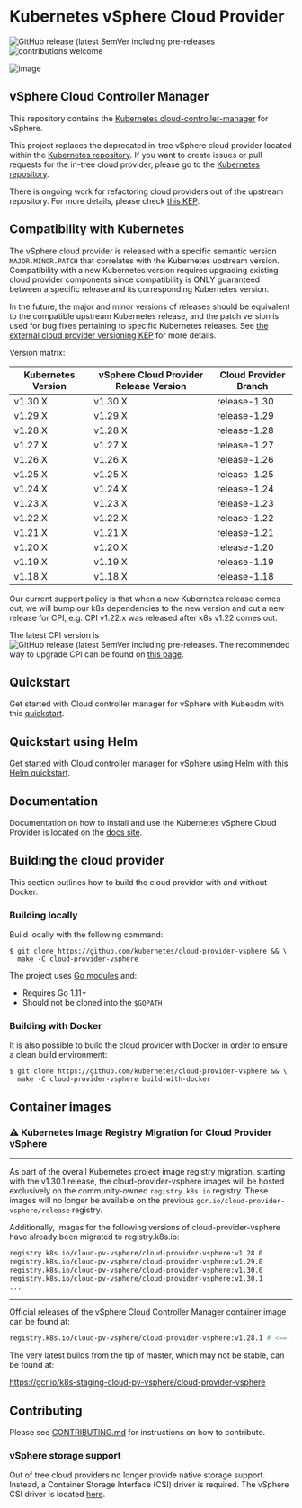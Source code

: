 # Kubernetes vSphere Cloud Provider

![GitHub release (latest SemVer including pre-releases](https://img.shields.io/github/v/release/kubernetes/cloud-provider-vsphere?include_prereleases)
![contributions welcome](https://img.shields.io/badge/contributions-welcome-brightgreen.svg?style=flat)

![image](/docs/images/vsphere_kubernetes_logo.png)

## vSphere Cloud Controller Manager

This repository contains the [Kubernetes cloud-controller-manager](https://kubernetes.io/docs/concepts/architecture/cloud-controller/) for vSphere.

This project replaces the deprecated in-tree vSphere cloud provider located within the [Kubernetes repository](https://github.com/kubernetes/kubernetes/tree/master/staging/src/k8s.io/legacy-cloud-providers/vsphere). If you want to create issues or pull requests for the in-tree cloud provider, please go to the [Kubernetes repository](https://github.com/kubernetes/kubernetes).

There is ongoing work for refactoring cloud providers out of the upstream repository. For more details, please check [this KEP](https://github.com/kubernetes/enhancements/blob/master/keps/sig-cloud-provider/2392-cloud-controller-manager/README.md).

## Compatibility with Kubernetes

The vSphere cloud provider is released with a specific semantic version `MAJOR.MINOR.PATCH` that correlates with the Kubernetes upstream version. Compatibility with a new Kubernetes version requires upgrading existing cloud provider components since compatibility is ONLY guaranteed between a specific release and its corresponding Kubernetes version.

In the future, the major and minor versions of releases should be equivalent to the compatible upstream Kubernetes release, and the patch version is used for bug fixes pertaining to specific Kubernetes releases. See [the external cloud provider versioning KEP](https://github.com/kubernetes/enhancements/tree/master/keps/sig-cloud-provider/1771-versioning-policy-for-external-cloud-providers) for more details.

Version matrix:

<!-- RELEASE_TABLE -->

| Kubernetes Version | vSphere Cloud Provider Release Version | Cloud Provider Branch |
|--------------------|----------------------------------------|-----------------------|
| v1.30.X            | v1.30.X                                | release-1.30          |
| v1.29.X            | v1.29.X                                | release-1.29          |
| v1.28.X            | v1.28.X                                | release-1.28          |
| v1.27.X            | v1.27.X                                | release-1.27          |
| v1.26.X            | v1.26.X                                | release-1.26          |
| v1.25.X            | v1.25.X                                | release-1.25          |
| v1.24.X            | v1.24.X                                | release-1.24          |
| v1.23.X            | v1.23.X                                | release-1.23          |
| v1.22.X            | v1.22.X                                | release-1.22          |
| v1.21.X            | v1.21.X                                | release-1.21          |
| v1.20.X            | v1.20.X                                | release-1.20          |
| v1.19.X            | v1.19.X                                | release-1.19          |
| v1.18.X            | v1.18.X                                | release-1.18          |

Our current support policy is that when a new Kubernetes release comes out, we will bump our k8s dependencies to the new version and cut a new release for CPI, e.g. CPI v1.22.x was released after k8s v1.22 comes out.

The latest CPI version is ![GitHub release (latest SemVer including pre-releases](https://img.shields.io/github/v/release/kubernetes/cloud-provider-vsphere?include_prereleases). The recommended way to upgrade CPI can be found on [this page](https://github.com/kubernetes/cloud-provider-vsphere/blob/master/releases/README.md).

## Quickstart

Get started with Cloud controller manager for vSphere with Kubeadm with this [quickstart](https://cloud-provider-vsphere.sigs.k8s.io/tutorials/kubernetes-on-vsphere-with-kubeadm.html).

## Quickstart using Helm

Get started with Cloud controller manager for vSphere using Helm with this [Helm quickstart](https://github.com/kubernetes/cloud-provider-vsphere/blob/master/docs/book/tutorials/kubernetes-on-vsphere-with-helm.md).

## Documentation

Documentation on how to install and use the Kubernetes vSphere Cloud Provider is located on the [docs site](https://cloud-provider-vsphere.sigs.k8s.io/).

## Building the cloud provider

This section outlines how to build the cloud provider with and without Docker.

### Building locally

Build locally with the following command:

```shell
$ git clone https://github.com/kubernetes/cloud-provider-vsphere && \
  make -C cloud-provider-vsphere
```

The project uses [Go modules](https://github.com/golang/go/wiki/Modules) and:

* Requires Go 1.11+
* Should not be cloned into the `$GOPATH`

### Building with Docker

It is also possible to build the cloud provider with Docker in order to ensure a clean build environment:

```shell
$ git clone https://github.com/kubernetes/cloud-provider-vsphere && \
  make -C cloud-provider-vsphere build-with-docker
```

## Container images

<!-- this section can be removed after v1.32 release -->
### :warning: Kubernetes Image Registry Migration for Cloud Provider vSphere

---

As part of the overall Kubernetes project image registry migration, starting with the v1.30.1 release, the cloud-provider-vsphere images will be hosted exclusively on the community-owned `registry.k8s.io` registry. These images will no longer be available on the previous `gcr.io/cloud-provider-vsphere/release` registry.

Additionally, images for the following versions of cloud-provider-vsphere have already been migrated to registry.k8s.io:

```bash
registry.k8s.io/cloud-pv-vsphere/cloud-provider-vsphere:v1.28.0
registry.k8s.io/cloud-pv-vsphere/cloud-provider-vsphere:v1.29.0
registry.k8s.io/cloud-pv-vsphere/cloud-provider-vsphere:v1.30.0
registry.k8s.io/cloud-pv-vsphere/cloud-provider-vsphere:v1.30.1
...
```

---

Official releases of the vSphere Cloud Controller Manager container image can be found at:

```bash
registry.k8s.io/cloud-pv-vsphere/cloud-provider-vsphere:v1.28.1 # <== latest version
```

The very latest builds from the tip of master, which may not be stable, can be found at:

<https://gcr.io/k8s-staging-cloud-pv-vsphere/cloud-provider-vsphere>

## Contributing

Please see [CONTRIBUTING.md](CONTRIBUTING.md) for instructions on how to contribute.

### vSphere storage support

Out of tree cloud providers no longer provide native storage support. Instead, a
Container Storage Interface (CSI) driver is required. The vSphere CSI driver is
located [here](https://github.com/kubernetes-sigs/vsphere-csi-driver).
